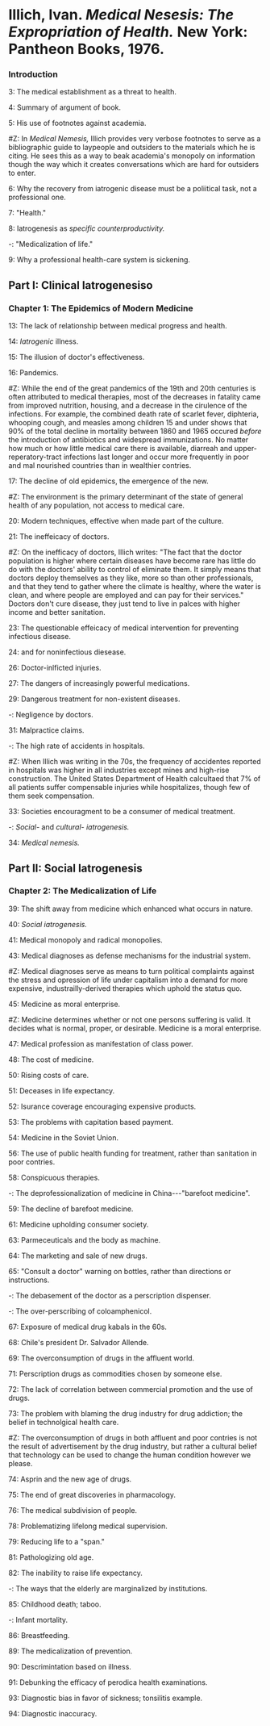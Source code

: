 # Illich, Ivan. *Medical Nesesis: The Expropriation of Health.* New York: Pantheon Books, 1976.  

### Introduction  

3: The medical establishment as a threat to health.  

4: Summary of argument of book.  

5: His use of footnotes against academia.  

#Z: In *Medical Nemesis,* Illich provides very verbose footnotes to serve as a bibliographic guide to laypeople and outsiders to the materials which he is citing. He sees this as a way to beak academia's monopoly on information though the way which it creates conversations which are hard for outsiders to enter. 

6: Why the recovery from iatrogenic disease must be a poliitical task, not a professional one. 

7: "Health."  

8: Iatrogenesis as *specific counterproductivity.*   

-: "Medicalization of life."  

9: Why a professional health-care system is sickening.  

## Part I: Clinical Iatrogenesiso

### Chapter 1: The Epidemics of Modern Medicine  

13: The lack of relationship between medical progress and health.  

14: *Iatrogenic* illness.  

15: The illusion of doctor's effectiveness.  

16: Pandemics.  

#Z: While the end of the great pandemics of the 19th and 20th centuries is often attributed to medical therapies, most of the decreases in fatality came from improved nutrition, housing, and a decrease in the cirulence of the infections. For example, the combined death rate of scarlet fever, diphteria, whooping cough, and measles among children 15 and under shows that 90% of the total decline in mortality between 1860 and 1965 occured *before* the introduction of antibiotics and widespread immunizations. No matter how much or how little medical care there is available, diarreah and upper-reperatory-tract infections last longer and occur more frequently in poor and mal nourished countries than in wealthier contries.  

17: The decline of old epidemics, the emergence of the new.  

#Z: The environment is the primary determinant of the state of general health of any population, not access to medical care.  

20: Modern techniques, effective when made part of the culture.  

21: The ineffeicacy of doctors.  

#Z: On the inefficacy of doctors, Illich writes: "The fact that the doctor population is higher where certain diseases have become rare has little do do with the doctors' ability to control of eliminate them. It simply means that doctors deploy themselves as they like, more so than other professionals, and that they tend to gather where the climate is healthy, where the water is clean, and where people are employed and can pay for their services." Doctors don't cure disease, they just tend to live in palces with higher income and better sanitation.   

23: The questionable effeicacy of medical intervention for preventing infectious disease.  

24: and for noninfectious diesease. 

26: Doctor-inlficted injuries.  

27: The dangers of increasingly powerful medications.  

29: Dangerous treatment for non-existent diseases.  

-: Negligence by doctors.  

31: Malpractice claims.  

-: The high rate of accidents in hospitals.  

#Z: When Illich was writing in the 70s, the frequency of accidentes reported in hospitals was higher in all industries except mines and high-rise construction. The United States Department of Health calcultaed that 7% of all patients suffer compensable injuries while hospitalizes, though few of them seek compensation.  

33: Societies encouragment to be a consumer of medical treatment.  

-: *Social-* and *cultural- iatrogenesis.*  

34: *Medical nemesis.*  

## Part II: Social Iatrogenesis  

### Chapter 2: The Medicalization of Life  

39: The shift away from medicine which enhanced what occurs in nature.  

40: *Social iatrogenesis.*  

41: Medical monopoly and radical monopolies.  

43: Medical diagnoses as defense mechanisms for the industrial system.  

#Z: Medical diagnoses serve as means to turn political complaints against the stress and opression of life under capitalism into a demand for more expensive, industrailly-derived therapies which uphold the status quo.   

45: Medicine as moral enterprise.  

#Z: Medicine determines whether or not one persons suffering is valid. It decides what is normal, proper, or desirable. Medicine is a moral enterprise.   

47: Medical profession as manifestation of class power.  

48: The cost of medicine.  

50: Rising costs of care.  

51: Deceases in life expectancy.  

52: Isurance coverage encouraging expensive products.  

53: The problems with capitation based payment.  

54: Medicine in the Soviet Union.  

56: The use of public health funding for treatment, rather than sanitation in poor contries.  

58: Conspicuous therapies.  

-: The deprofessionalization of medicine in China---"barefoot medicine".  

59: The decline of barefoot medicine.  

61: Medicine upholding consumer society.  

63: Parmeceuticals and the body as machine.  

64: The marketing and sale of new drugs.  

65: "Consult a doctor" warning on bottles, rather than directions or instructions.  

-: The debasement of the doctor as a perscription dispenser.  

-: The over-perscribing of coloamphenicol.

67: Exposure of medical drug kabals in the 60s.  

68: Chile's president Dr. Salvador Allende.  

69: The overconsumption of drugs in the affluent world.  

71: Perscription drugs as commodities chosen by someone else.  

72: The lack of correlation between commercial promotion and the use of drugs.  

73: The problem with blaming the drug industry for drug addiction; the belief in technolgical health care.   

#Z: The overconsumption of drugs in both affluent and poor contries is not the result of advertisement by the drug industry, but rather a cultural belief that technology can be used to change the human condition however we please.  

74: Asprin and the new age of drugs.  

75: The end of great discoveries in pharmacology.  

76: The medical subdivision of people.  

78: Problematizing lifelong medical supervision.  

79: Reducing life to a "span."  

81: Pathologizing old age.  

82: The inability to raise life expectancy.  

-: The ways that the elderly are marginalized by institutions.  

85: Childhood death; taboo.  

-: Infant mortality. 

86: Breastfeeding.  

89: The medicalization of prevention.  

90: Descrimintation based on illness.  

91: Debunking the efficacy of perodica health examinations.  

93: Diagnostic bias in favor of sickness; tonsilitis example.  

94: Diagnostic inaccuracy.  
